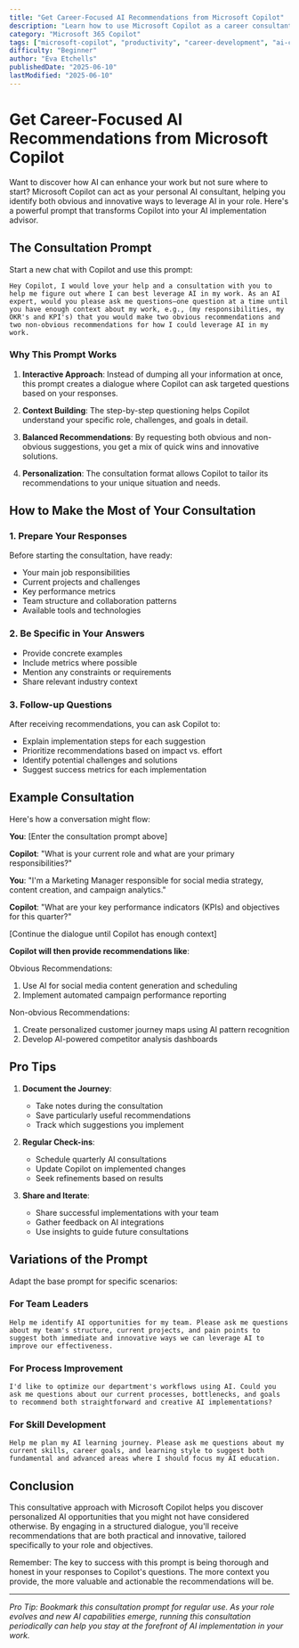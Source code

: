 ```yaml
---
title: "Get Career-Focused AI Recommendations from Microsoft Copilot"
description: "Learn how to use Microsoft Copilot as a career consultant to discover personalized AI implementation opportunities"
category: "Microsoft 365 Copilot"
tags: ["microsoft-copilot", "productivity", "career-development", "ai-consultation"]
difficulty: "Beginner"
author: "Eva Etchells"
publishedDate: "2025-06-10"
lastModified: "2025-06-10"
---
```


# Get Career-Focused AI Recommendations from Microsoft Copilot

Want to discover how AI can enhance your work but not sure where to start? Microsoft Copilot can act as your personal AI consultant, helping you identify both obvious and innovative ways to leverage AI in your role. Here's a powerful prompt that transforms Copilot into your AI implementation advisor.

## The Consultation Prompt

Start a new chat with Copilot and use this prompt:

```
Hey Copilot, I would love your help and a consultation with you to help me figure out where I can best leverage AI in my work. As an AI expert, would you please ask me questions—one question at a time until you have enough context about my work, e.g., (my responsibilities, my OKR's and KPI's) that you would make two obvious recommendations and two non-obvious recommendations for how I could leverage AI in my work.
```

### Why This Prompt Works

1. **Interactive Approach**: Instead of dumping all your information at once, this prompt creates a dialogue where Copilot can ask targeted questions based on your responses.

2. **Context Building**: The step-by-step questioning helps Copilot understand your specific role, challenges, and goals in detail.

3. **Balanced Recommendations**: By requesting both obvious and non-obvious suggestions, you get a mix of quick wins and innovative solutions.

4. **Personalization**: The consultation format allows Copilot to tailor its recommendations to your unique situation and needs.

## How to Make the Most of Your Consultation

### 1. Prepare Your Responses

Before starting the consultation, have ready:
- Your main job responsibilities
- Current projects and challenges
- Key performance metrics
- Team structure and collaboration patterns
- Available tools and technologies

### 2. Be Specific in Your Answers

- Provide concrete examples
- Include metrics where possible
- Mention any constraints or requirements
- Share relevant industry context

### 3. Follow-up Questions

After receiving recommendations, you can ask Copilot to:
- Explain implementation steps for each suggestion
- Prioritize recommendations based on impact vs. effort
- Identify potential challenges and solutions
- Suggest success metrics for each implementation

## Example Consultation

Here's how a conversation might flow:

**You**: [Enter the consultation prompt above]

**Copilot**: "What is your current role and what are your primary responsibilities?"

**You**: "I'm a Marketing Manager responsible for social media strategy, content creation, and campaign analytics."

**Copilot**: "What are your key performance indicators (KPIs) and objectives for this quarter?"

[Continue the dialogue until Copilot has enough context]

**Copilot will then provide recommendations like**:

Obvious Recommendations:
1. Use AI for social media content generation and scheduling
2. Implement automated campaign performance reporting

Non-obvious Recommendations:
1. Create personalized customer journey maps using AI pattern recognition
2. Develop AI-powered competitor analysis dashboards

## Pro Tips

1. **Document the Journey**:
   - Take notes during the consultation
   - Save particularly useful recommendations
   - Track which suggestions you implement

2. **Regular Check-ins**:
   - Schedule quarterly AI consultations
   - Update Copilot on implemented changes
   - Seek refinements based on results

3. **Share and Iterate**:
   - Share successful implementations with your team
   - Gather feedback on AI integrations
   - Use insights to guide future consultations

## Variations of the Prompt

Adapt the base prompt for specific scenarios:

### For Team Leaders
```
Help me identify AI opportunities for my team. Please ask me questions about my team's structure, current projects, and pain points to suggest both immediate and innovative ways we can leverage AI to improve our effectiveness.
```

### For Process Improvement
```
I'd like to optimize our department's workflows using AI. Could you ask me questions about our current processes, bottlenecks, and goals to recommend both straightforward and creative AI implementations?
```

### For Skill Development
```
Help me plan my AI learning journey. Please ask me questions about my current skills, career goals, and learning style to suggest both fundamental and advanced areas where I should focus my AI education.
```

## Conclusion

This consultative approach with Microsoft Copilot helps you discover personalized AI opportunities that you might not have considered otherwise. By engaging in a structured dialogue, you'll receive recommendations that are both practical and innovative, tailored specifically to your role and objectives.

Remember: The key to success with this prompt is being thorough and honest in your responses to Copilot's questions. The more context you provide, the more valuable and actionable the recommendations will be.

---

*Pro Tip: Bookmark this consultation prompt for regular use. As your role evolves and new AI capabilities emerge, running this consultation periodically can help you stay at the forefront of AI implementation in your work.*
